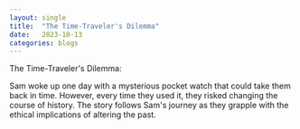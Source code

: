 ```yaml
---
layout: single
title:  "The Time-Traveler's Dilemma"
date:   2023-10-13
categories: blogs
---
```


The Time-Traveler's Dilemma:

Sam woke up one day with a mysterious pocket watch that could take them back in time. However, every time they used it, they risked changing the course of history. The story follows Sam's journey as they grapple with the ethical implications of altering the past.